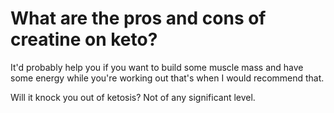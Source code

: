 # What are the pros and cons of creatine on keto?

It'd probably help you if you want to build some muscle mass and have some energy while you're working out that's when I would recommend that.

Will it knock you out of ketosis? Not of any significant level.